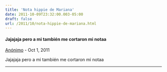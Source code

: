 ```yaml
---
title: 'Nota hippie de Mariana'
date: 2011-10-09T23:32:00.003-05:00
draft: false
url: /2011/10/nota-hippie-de-mariana.html
---
```


#### Jajajaja pero a mi también me cortaron mi notaa
[Anónimo]( "noreply@blogger.com") - <time datetime="2011-10-10T08:39:22.165-05:00">Oct 1, 2011</time>

Jajajaja pero a mi también me cortaron mi notaa
<hr />
